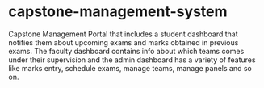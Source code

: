 # capstone-management-system
Capstone Management Portal that includes a student dashboard that notifies them about upcoming exams and marks obtained in previous exams. The faculty dashboard contains info about which teams comes under their supervision and the admin dashboard has a variety of features like marks entry, schedule exams, manage teams, manage panels and so on.
